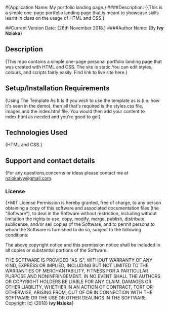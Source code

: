 #{Application Name: My portfolio landing page.}
####Description:
{{This is a simple one-page portfolio landing page that is meant to showcase skills learnt in class on the usage of HTML and CSS.}

##Current Version Date:
{26th November 2018.}
####Author Name:
{By **Ivy Nzioka**}
## Description
  {This repo contains a simple one-page personal portfolio landing page that was created with HTML and CSS. The site is static.You can edit styles, colours, and scripts fairly easily.
  Find link to live site here.}
## Setup/Installation Requirements
{Using The Template As It Is
If you wish to use the template as is (i.e. how it's seen in the demo), then all that's required is the styles.css file, images,and the index.html file. You would then add your content to index.html as needed and you're good to go!}

## Technologies Used
{HTML and CSS.}
## Support and contact details
{For any questions,concerns or ideas please contact me at nziokaivy@gmail.com.
### License
{*MIT License
Permission is hereby granted, free of charge, to any person obtaining a copy
of this software and associated documentation files (the "Software"), to deal
in the Software without restriction, including without limitation the rights
to use, copy, modify, merge, publish, distribute, sublicense, and/or sell
copies of the Software, and to permit persons to whom the Software is
furnished to do so, subject to the following conditions:

The above copyright notice and this permission notice shall be included in all
copies or substantial portions of the Software.

THE SOFTWARE IS PROVIDED "AS IS", WITHOUT WARRANTY OF ANY KIND, EXPRESS OR
IMPLIED, INCLUDING BUT NOT LIMITED TO THE WARRANTIES OF MERCHANTABILITY,
FITNESS FOR A PARTICULAR PURPOSE AND NONINFRINGEMENT. IN NO EVENT SHALL THE
AUTHORS OR COPYRIGHT HOLDERS BE LIABLE FOR ANY CLAIM, DAMAGES OR OTHER
LIABILITY, WHETHER IN AN ACTION OF CONTRACT, TORT OR OTHERWISE, ARISING FROM,
OUT OF OR IN CONNECTION WITH THE SOFTWARE OR THE USE OR OTHER DEALINGS IN THE
SOFTWARE.
Copyright (c) {2018} **Ivy Nzioka**}
